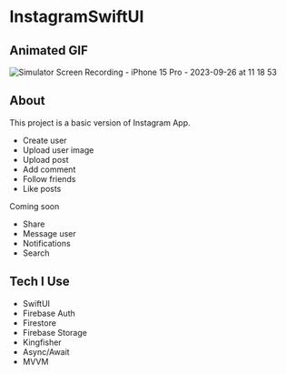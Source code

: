 # InstagramSwiftUI

## Animated GIF

![Simulator Screen Recording - iPhone 15 Pro - 2023-09-26 at 11 18 53](https://github.com/Ozgunak/InstagramSwiftUI/assets/64470656/d0455d4c-683e-49bf-8daf-a287b9368e26)

## About

This project is a basic version of Instagram App.
* Create user
* Upload user image
* Upload post
* Add comment
* Follow friends
* Like posts
  
Coming soon
* Share
* Message user
* Notifications
* Search

## Tech I Use

* SwiftUI
* Firebase Auth
* Firestore
* Firebase Storage
* Kingfisher
* Async/Await
* MVVM
